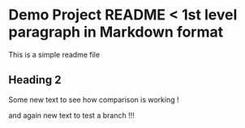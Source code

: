 # Demo Project README < 1st level paragraph in Markdown format 

This is a simple readme file

## Heading 2 

Some new text to see how comparison is working ! 

and again new text to test a branch !!! 